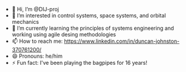 - 👋 Hi, I’m @DIJ-proj
- 👀 I’m interested in control systems, space systems, and orbital mechanics
- 🌱 I’m currently learning the principles of systems engineering and working using agile desing methodologies
- 📫 How to reach me: https://www.linkedin.com/in/duncan-johnston-370761200/
- 😄 Pronouns: he/him
- ⚡ Fun fact: I've been playing the bagpipes for 16 years!

<!---
DIJ-proj/DIJ-proj is a ✨ special ✨ repository because its `README.md` (this file) appears on your GitHub profile.
You can click the Preview link to take a look at your changes.
--->
